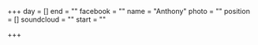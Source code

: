 +++
day = []
end = ""
facebook = ""
name = "Anthony"
photo = ""
position = []
soundcloud = ""
start = ""

+++
